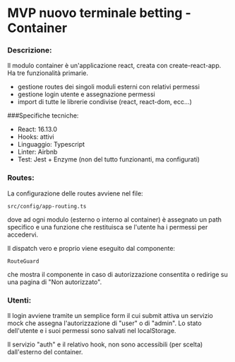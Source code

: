 # MVP nuovo terminale betting - Container

### Descrizione:

Il modulo container è un'applicazione react, creata con create-react-app.
Ha tre funzionalità primarie.

- gestione routes dei singoli moduli esterni con relativi permessi
- gestione login utente e assegnazione permessi
- import di tutte le librerie condivise (react, react-dom, ecc...)

###Specifiche tecniche:
- React: 16.13.0
- Hooks: attivi
- Linguaggio: Typescript
- Linter: Airbnb
- Test: Jest + Enzyme (non del tutto funzionanti, ma configurati)

### Routes:
La configurazione delle routes avviene nel file:
```
src/config/app-routing.ts
```
dove ad ogni modulo (esterno o interno al container) è assegnato un path specifico e una funzione che restituisca se l'utente ha i permessi per accedervi.

Il dispatch vero e proprio viene eseguito dal componente:
```
RouteGuard
```
che mostra il componente in caso di autorizzazione consentita o redirige su una pagina di "Non autorizzato". 

### Utenti:
Il login avviene tramite un semplice form il cui submit attiva un servizio mock che assegna l'autorizzazione di "user" o di "admin".
Lo stato dell'utente e i suoi permessi sono salvati nel localStorage.

Il servizio "auth" e il relativo hook, non sono accessibili (per scelta) dall'esterno del container.

